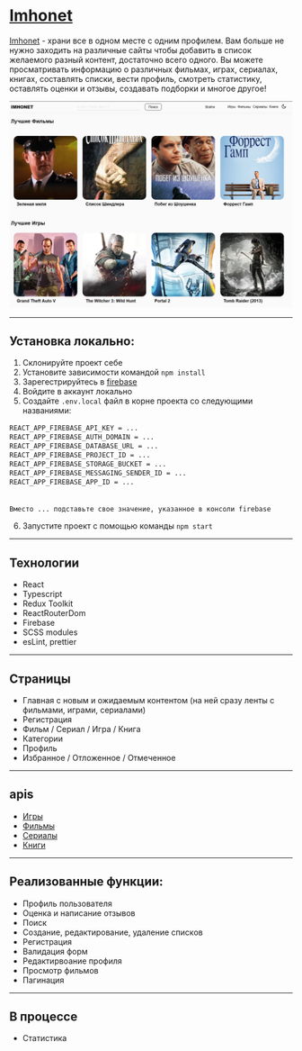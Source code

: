 # [Imhonet](https://imhonet-7f568.web.app)

[Imhonet](https://imhonet-7f568.web.app) - храни все в одном месте с одним профилем. Вам больше не нужно заходить на различные сайты чтобы добавить в список желаемого разный контент, достаточно всего одного. Вы можете просматривать информацию о различных фильмах, играх, сериалах, книгах, составлять списки, вести профиль, смотреть статистику, оставлять оценки и отзывы, создавать подборки и многое другое!

![preview-screenshot](./src/assets/images/preview-screenshot.png)

---

## Установка локально:

1. Склонируйте проект себе
2. Установите зависимости командой `npm install`
3. Зарегестрируйтесь в [firebase](https://firebase.google.com/)
4. Войдите в аккаунт локально
5. Создайте `.env.local` файл в корне проекта со следующими названиями:

```
REACT_APP_FIREBASE_API_KEY = ...
REACT_APP_FIREBASE_AUTH_DOMAIN = ...
REACT_APP_FIREBASE_DATABASE_URL = ...
REACT_APP_FIREBASE_PROJECT_ID = ...
REACT_APP_FIREBASE_STORAGE_BUCKET = ...
REACT_APP_FIREBASE_MESSAGING_SENDER_ID = ...
REACT_APP_FIREBASE_APP_ID = ...


Вместо ... подставьте свое значение, указанное в консоли firebase
```

6. Запустите проект с помощью команды `npm start`

---

## Технологии

- React
- Typescript
- Redux Toolkit
- ReactRouterDom
- Firebase
- SCSS modules
- esLint, prettier

---

## Страницы

- Главная с новым и ожидаемым контентом (на ней сразу ленты с фильмами, играми, сериалами)
- Регистрация
- Фильм / Сериал / Игра / Книга
- Категории
- Профиль
- Избранное / Отложенное / Отмеченное

---

## apis

- [Игры](https://rawg.io/apidocs)
- [Фильмы](https://kinopoiskapiunofficial.tech/)
- [Сериалы](https://tvmaze.com/api)
- [Книги](https://www.googleapis.com/books/)

---

## Реализованные функции:

- Профиль пользователя
- Оценка и написание отзывов
- Поиск
- Создание, редактирование, удаление списков
- Регистрация
- Валидация форм
- Редактирвоание профиля
- Просмотр фильмов
- Пагинация

---

## В процессе

- Статистика
